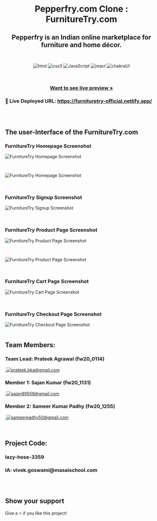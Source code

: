 <h1 align="center">Pepperfry.com Clone : FurnitureTry.com</h1>

<h2 align="center">Pepperfry is an Indian online marketplace for furniture and home décor.</h2>

<br />
<p align="center">
    <img src="https://img.shields.io/badge/HTML5-E34F26?style=for-the-badge&logo=html5&logoColor=white" alt="html"/>
    <img src="https://img.shields.io/badge/CSS3-1572B6?style=for-the-badge&logo=css3&logoColor=white" alt="css3"/> 
    <img src="https://img.shields.io/badge/JavaScript-323330?style=for-the-badge&logo=javascript&logoColor=F7DF1E" alt="JavaScript" />
    <img src="https://img.shields.io/badge/React-20232A?style=for-the-badge&logo=react&logoColor=61DAFB" alt="react"/>
    <img src="https://camo.githubusercontent.com/5d58ae623237663dd0d209c197c95181d672cbc62ad322039de3c37f1647bcce/68747470733a2f2f696d672e736869656c64732e696f2f62616467652f4368616b726125323055492d3362633762643f7374796c653d666f722d7468652d6261646765266c6f676f3d6368616b72617569266c6f676f436f6c6f723d7768697465" alt="chakraUI"/>
</p>

<br />

<h3 align="center"><a href="https://furnituretry-official.netlify.app/"><strong>Want to see live preview »</strong></a></h3>

### 🔗 Live Deployed URL: https://furnituretry-official.netlify.app/

<br />
<br />

## The user-Interface of the FurnitureTry.com

<h3>FurnitureTry Homepage Screenshot</h3>

![FurnitureTry Homepage Screenshot](https://i.ibb.co/PYKXcbZ/Homepage-1.png)

<br />

![FurnitureTry Homepage Screenshot](https://i.ibb.co/wYwcTd5/Homepage-2.png)

<br />
<h3>FurnitureTry Signup Screenshot</h3>

![FurnitureTry Signup Screenshot](https://i.ibb.co/7Rr7Fqz/Login-1.png)

<br />
<h3>FurnitureTry Product Page Screenshot</h3>

![FurnitureTry Product Page Screenshot](https://i.ibb.co/S0r1BLg/Product-Page-1.png)

<br />

![FurnitureTry Product Page Screenshot](https://i.ibb.co/vd6N2JC/Product-Page-2.png)

<br />
<h3>FurnitureTry Cart Page Screenshot</h3>

![FurnitureTry Cart Page Screenshot](https://i.ibb.co/VTnggTZ/Cart-1.png)

<br />
<h3>FurnitureTry Checkout Page Screenshot</h3>

![FurnitureTry Checkout Page Screenshot](https://i.ibb.co/ckN5zWD/Checkout-1.png)
<br />
<br />

## Team Members:

<h3>Team Lead: <b>Prateek Agrawal (fw20_0114)</b> </h3>
<a href="https://linkedin.com/in/prateekbka">
        <img align="center" src="https://img.shields.io/badge/LinkedIn-0077B5?style=for-the-badge&logo=linkedin&logoColor=white" alt="" />
</a>
<a title="prateek.bka@gmail.com" href="mailto:prateek.bka@gmail.com">
        <img align="center" src="https://img.shields.io/badge/Gmail-D14836?style=for-the-badge&logo=gmail&logoColor=white" alt="prateek.bka@gmail.com" />
</a>
<br />
<h3>Member 1: <b>Sajan Kumar (fw20_1131)</b> </h3>
<a href="https://linkedin.com/in/sajan-kumar-gupta">
        <img align="center" src="https://img.shields.io/badge/LinkedIn-0077B5?style=for-the-badge&logo=linkedin&logoColor=white" alt="" />
</a>
<a title="sajan99559@gmail.com" href="mailto:sajan99559@gmail.com">
        <img align="center" src="https://img.shields.io/badge/Gmail-D14836?style=for-the-badge&logo=gmail&logoColor=white" alt="sajan99559@gmail.com" />
</a>
<br />

<h3>Member 2: <b>Sameer Kumar Padhy (fw20_1255)</b> </h3>
<a href="https://linkedin.com/in/">
        <img align="center" src="https://img.shields.io/badge/LinkedIn-0077B5?style=for-the-badge&logo=linkedin&logoColor=white" alt="" />
</a>
<a title="sameerpadhy50@gmail.com" href="mailto:sameerpadhy50@gmail.com">
        <img align="center" src="https://img.shields.io/badge/Gmail-D14836?style=for-the-badge&logo=gmail&logoColor=white" alt="sameerpadhy50@gmail.com" />
</a>
<br />

<br />
<br />

## Project Code:

<h3>lazy-hose-3359</h3>
<h3>IA: vivek.goswami@masaischool.com</h3>

<br />
<br />

## Show your support

Give a ⭐️ if you like this project!
